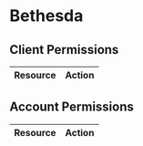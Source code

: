 # Bethesda


## Client Permissions
| Resource | Action |
| -------- | ------ |

## Account Permissions
| Resource | Action |
| -------- | ------ |

